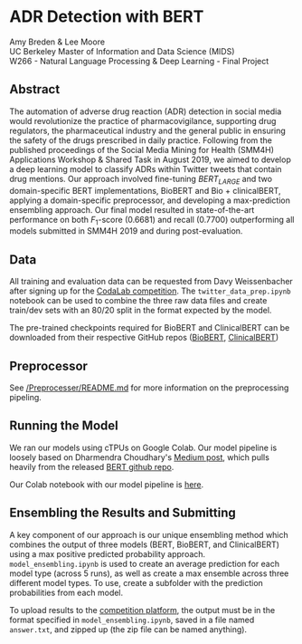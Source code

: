 # ADR Detection with BERT
Amy Breden & Lee Moore
<br>UC Berkeley Master of Information and Data Science (MIDS)
<br> W266 - Natural Language Processing & Deep Learning - Final Project

## Abstract
The automation of adverse drug reaction (ADR) detection in social media would revolutionize the practice of pharmacovigilance, supporting drug regulators, the pharmaceutical industry and the general public in ensuring the safety of the drugs prescribed in daily practice. Following from the published proceedings of the Social Media Mining for Health (SMM4H) Applications Workshop & Shared Task in August 2019, we aimed to develop a deep learning model to classify ADRs within Twitter tweets that contain drug mentions. Our approach involved fine-tuning $BERT_{LARGE}$ and two domain-specific BERT implementations, BioBERT and Bio + clinicalBERT, applying a domain-specific preprocessor, and developing a max-prediction ensembling approach. Our final model resulted in state-of-the-art performance on both $F_1$-score (0.6681) and recall (0.7700) outperforming all models submitted in SMM4H 2019 and during post-evaluation.  

## Data
All training and evaluation data can be requested from Davy Weissenbacher after signing up for the [CodaLab competition](https://competitions.codalab.org/competitions/20798). The `twitter_data_prep.ipynb` notebook can be used to combine the three raw data files and create train/dev sets with an 80/20 split in the format expected by the model.
 
The pre-trained checkpoints required for BioBERT and ClinicalBERT can be downloaded from their respective GitHub repos ([BioBERT](https://github.com/naver/biobert-pretrained), [ClinicalBERT](https://github.com/EmilyAlsentzer/clinicalBERT))

## Preprocessor
See [/Preprocesser/README.md](https://github.com/aab213/ADR_Detection_with_BERT/tree/master/Preprocesser) for more information on the preprocessing pipeling.

## Running the Model

We ran our models using cTPUs on Google Colab. Our model pipeline is loosely based on Dharmendra Choudhary's [Medium post](https://medium.com/@drcjudelhi/bert-fine-tuning-on-quora-question-pairs-b48277787285), which pulls heavily from the released [BERT github repo](https://github.com/google-research/bert).

Our Colab notebook with our model pipeline is [here](https://colab.research.google.com/drive/1MH3Kl2BU7M7N9oV96IuxFJW01IuEq1pE).

## Ensembling the Results and Submitting

A key component of our approach is our unique ensembling method which combines the output of three models (BERT, BioBERT, and ClinicalBERT) using a max positive predicted probability approach. `model_ensembling.ipynb` is used to create an average prediction for each model type (across 5 runs), as well as create a max ensemble across three different model types. To use, create a subfolder with the prediction probabilities from each model.

To upload results to the [competition platform](https://competitions.codalab.org/competitions/20798#participate-submit_results), the output must be in the format specified in `model_ensembling.ipynb`, saved in a file named `answer.txt`, and zipped up (the zip file can be named anything).

